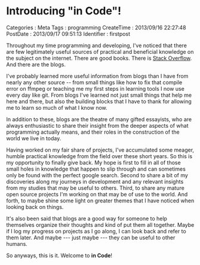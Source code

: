 Introducing "in Code"!
======================

Categories
:   Meta
Tags
:   programming
CreateTime
:   2013/09/16 22:27:48
PostDate
:   2013/09/17 09:51:13
Identifier
:   firstpost

Throughout my time programming and developing, I've noticed that there are few
legitimately useful sources of practical and beneficial knowledge on the
subject on the internet.  There are good books.  There is
[Stack Overflow][stackoverflow].  And there are the blogs.

I've probably learned more useful information from blogs than I have from
nearly any other source -- from small things like how to fix that compile
error on ffmpeg or teaching me my first steps in learning tools I now use
every day like git.  From blogs I've learned not just small things that help
me here and there, but also the building blocks that I have to thank for
allowing me to learn so much of what I know now.

In addition to these, blogs are the theatre of many gifted essayists, who
are always enthusiastic to share their insight from the deeper aspects of what
programming actually means, and their roles in the construction of the world
we live in today.

Having worked on my fair share of projects, I've accumulated some meager,
humble practical knowledge from the field over these short years.  So this is
my opportunity to finally give back.  My hope is first to fill in all of those
small holes in knowledge that happen to slip through and can sometimes only be
found with the perfect google search.  Second to share a bit of my discoveries
along my journeys in development and any relevant insights from my studies
that may be useful to others.  Third, to share any mature open source projects
I'm working on that may be of use to the world.  And forth, to maybe shine
some light on greater themes that I have noticed when looking back on things.

It's also been said that blogs are a good way for someone to help themselves
organize their thoughts and kind of put them all together.  Maybe if I log my
progress on projects as I go along, I can look back and refer to them later.
And maybe --- just maybe --- they can be useful to other humans.

So anyways, this is it.  Welcome to **in Code**!



[stackoverflow]: http://www.stackoverflow.com
